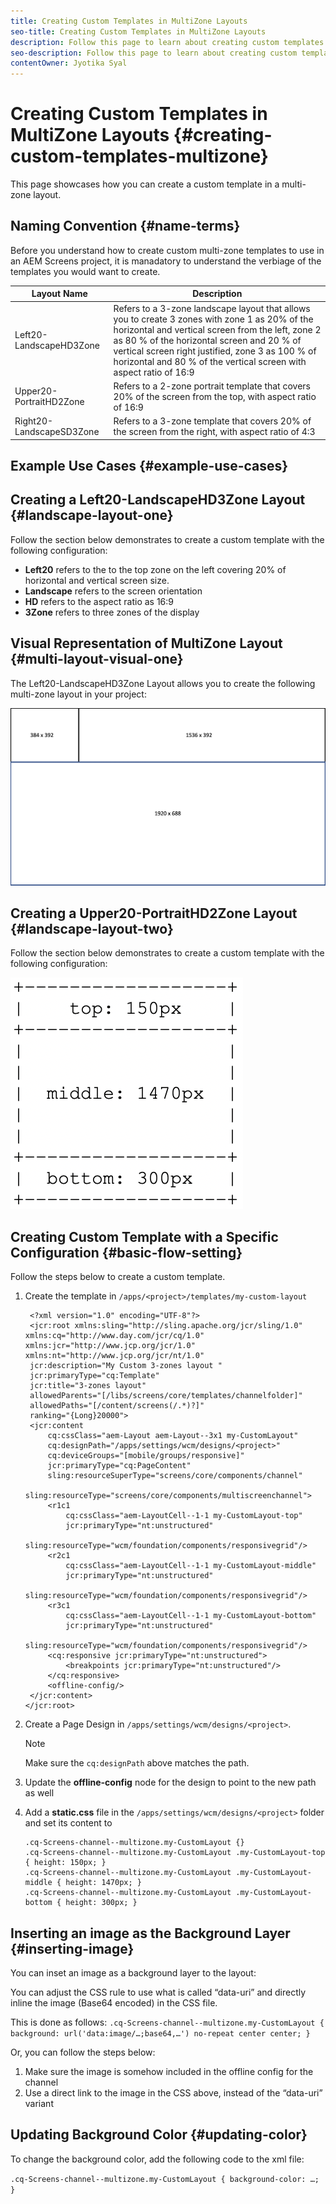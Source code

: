 ```yaml
---
title: Creating Custom Templates in MultiZone Layouts
seo-title: Creating Custom Templates in MultiZone Layouts
description: Follow this page to learn about creating custom templates in MultiZone layouts.
seo-description: Follow this page to learn about creating custom templates in MultiZone layouts.
contentOwner: Jyotika Syal
---
```


# Creating Custom Templates in MultiZone Layouts {#creating-custom-templates-multizone}

This page showcases how you can create a custom template in a multi-zone layout.

## Naming Convention {#name-terms}

Before you understand how to create custom multi-zone templates to use in an AEM Screens project, it is manadatory to understand the verbiage of the templates you would want to create.

| **Layout Name** | **Description** |
|---|---|
| Left20-LandscapeHD3Zone | Refers to a 3-zone landscape layout that allows you to create 3 zones with zone 1 as 20% of the horizontal and vertical screen from the left, zone 2 as 80 % of the horizontal screen and 20 % of vertical screen right justified, zone 3 as 100 % of horizontal and 80 % of the vertical screen with aspect ratio of 16:9 |
| Upper20-PortraitHD2Zone | Refers to a 2-zone portrait template that covers 20% of the screen from the top, with aspect ratio of 16:9 | 
| Right20-LandscapeSD3Zone | Refers to a 3-zone template that covers 20% of the screen from the right, with aspect ratio of 4:3 | 

##  Example Use Cases {#example-use-cases}

## Creating a Left20-LandscapeHD3Zone Layout {#landscape-layout-one}

Follow the section below demonstrates to create a custom template with the following configuration:

*  **Left20** refers to the to the top zone on the left covering 20% of horizontal and vertical screen size.
* **Landscape** refers to the screen orientation
* **HD** refers to the aspect ratio as 16:9
* **3Zone** refers to three zones of the display

## Visual Representation of MultiZone Layout {#multi-layout-visual-one}

The Left20-LandscapeHD3Zone Layout allows you to create the following multi-zone layout in your project:

![image](/help/user-guide/assets/custom-multizone/custom-multizone1.png)






## Creating a Upper20-PortraitHD2Zone Layout {#landscape-layout-two}

Follow the section below demonstrates to create a custom template with the following configuration:






![image](assets/custom-template1.png)


## Creating Custom Template with a Specific Configuration {#basic-flow-setting}

Follow the steps below to create a custom template.

1. Create the template in `/apps/<project>/templates/my-custom-layout`

   ```shell
    <?xml version="1.0" encoding="UTF-8"?>
    <jcr:root xmlns:sling="http://sling.apache.org/jcr/sling/1.0" xmlns:cq="http://www.day.com/jcr/cq/1.0" xmlns:jcr="http://www.jcp.org/jcr/1.0" xmlns:nt="http://www.jcp.org/jcr/nt/1.0"
    jcr:description="My Custom 3-zones layout "
    jcr:primaryType="cq:Template"
    jcr:title="3-zones layout"
    allowedParents="[/libs/screens/core/templates/channelfolder]"
    allowedPaths="[/content/screens(/.*)?]"
    ranking="{Long}20000">
    <jcr:content
        cq:cssClass="aem-Layout aem-Layout--3x1 my-CustomLayout"
        cq:designPath="/apps/settings/wcm/designs/<project>"
        cq:deviceGroups="[mobile/groups/responsive]"
        jcr:primaryType="cq:PageContent"
        sling:resourceSuperType="screens/core/components/channel"
        sling:resourceType="screens/core/components/multiscreenchannel">
        <r1c1
            cq:cssClass="aem-LayoutCell--1-1 my-CustomLayout-top"
            jcr:primaryType="nt:unstructured"
            sling:resourceType="wcm/foundation/components/responsivegrid"/>
        <r2c1
            cq:cssClass="aem-LayoutCell--1-1 my-CustomLayout-middle"
            jcr:primaryType="nt:unstructured"
            sling:resourceType="wcm/foundation/components/responsivegrid"/>
        <r3c1
            cq:cssClass="aem-LayoutCell--1-1 my-CustomLayout-bottom"
            jcr:primaryType="nt:unstructured"
            sling:resourceType="wcm/foundation/components/responsivegrid"/>
        <cq:responsive jcr:primaryType="nt:unstructured">
            <breakpoints jcr:primaryType="nt:unstructured"/>
        </cq:responsive>
        <offline-config/>
    </jcr:content>
   </jcr:root>
   ```

1. Create a Page Design in `/apps/settings/wcm/designs/<project>`.

   >[!NOTE]
   >
   >Make sure the `cq:designPath` above matches the path.

1. Update the **offline-config** node for the design to point to the new path as well

1. Add a **static.css** file in the `/apps/settings/wcm/designs/<project>` folder and set its content to

   ```shell
   .cq-Screens-channel--multizone.my-CustomLayout {}
   .cq-Screens-channel--multizone.my-CustomLayout .my-CustomLayout-top { height: 150px; }
   .cq-Screens-channel--multizone.my-CustomLayout .my-CustomLayout-middle { height: 1470px; }
   .cq-Screens-channel--multizone.my-CustomLayout .my-CustomLayout-bottom { height: 300px; }
   ```

## Inserting an image as the Background Layer  {#inserting-image}

You can inset an image as a background layer to the layout:

You can adjust the CSS rule to use what is called “data-uri” and directly inline the image (Base64 encoded) in the CSS file. 

This is done as follows:
`.cq-Screens-channel--multizone.my-CustomLayout { background: url('data:image/…;base64,…') no-repeat center center; }`
 
Or, you can follow the steps below:

1. Make sure the image is somehow included in the offline config for the channel
1. Use a direct link to the image in the CSS above, instead of the “data-uri” variant


## Updating Background Color {#updating-color}

To change the background color, add the following code to the xml file:

`.cq-Screens-channel--multizone.my-CustomLayout { background-color: …; }`



